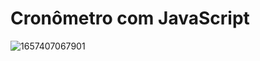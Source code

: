 # Cronômetro com JavaScript

![1657407067901](https://user-images.githubusercontent.com/84602895/178125056-638b6960-80c9-4c61-9af6-ede1d44ca13e.png)
